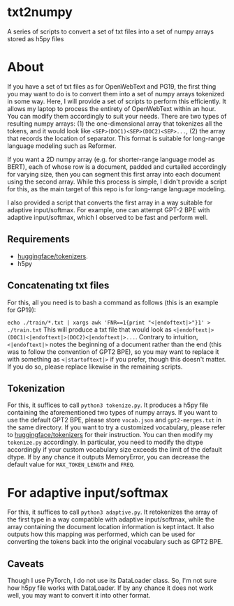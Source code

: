 # txt2numpy
A series of scripts to convert a set of txt files into a set of numpy arrays stored as h5py files

About
=====
If you have a set of txt files as for OpenWebText and PG19, the first thing you may want to do is to convert them into a set of numpy arrays tokenized in some way. Here, I will provide a set of scripts to perform this efficiently. It allows my laptop to process the entirety of OpenWebText within an hour. You can modify them accordingly to suit your needs. There are two types of resulting numpy arrays: (1) the one-dimensional array that tokenizes all the tokens, and it would look like `<SEP>(DOC1)<SEP>(DOC2)<SEP>...`, (2) the array that records the location of separator. This format is suitable for long-range language modeling such as Reformer. 

If you want a 2D numpy array (e.g. for shorter-range language model as BERT), each of whose row is a document, padded and curtailed accordingly for varying size, then you can segment this first array into each document using the second array. While this process is simple, I didn't provide a script for this, as the main target of this repo is for long-range language modeling. 

I also provided a script that converts the first array in a way suitable for adaptive input/softmax. For example, one can attempt GPT-2 BPE with adaptive input/softmax, which I observed to be fast and perform well.

Requirements
-----------
* [huggingface/tokenizers](https://github.com/huggingface/tokenizers). 
* h5py 
  
Concatenating txt files
-----------
For this, all you need is to bash a command as follows (this is an example for GP19):

  `echo ./train/*.txt | xargs awk 'FNR==1{print "<|endoftext|>"}1' > ./train.txt`
This will produce a txt file that would look as `<|endoftext|>(DOC1)<|endoftext|>(DOC2)<|endoftext|>...`. Contrary to intuition, `<|endoftext|>` notes the beginning of a document rather than the end (this was to follow the convention of GPT2 BPE), so you may want to replace it with something as `<|startoftext|>` if you prefer, though this doesn't matter. If you do so, please replace likewise in the remaining scripts.  

Tokenization
-----------
For this, it suffices to call `python3 tokenize.py`. It produces a h5py file containing the aforementioned two types of numpy arrays. If you want to use the default GPT2 BPE, please store `vocab.json` and `gpt2-merges.txt` in the same directory. If you want to try a customized vocabulary, please refer to [huggingface/tokenizers](https://github.com/huggingface/tokenizers) for their instruction. You can then modify my `tokenize.py` accordingly. In particular, you need to modify the dtype accordingly if your custom vocabulary size exceeds the limit of the default dtype. If by any chance it outputs MemoryError, you can decrease the default value for `MAX_TOKEN_LENGTH` and `FREQ`. 

For adaptive input/softmax
==========
For this, it suffices to call `python3 adaptive.py`. It retokenizes the array of the first type in a way compatible with adaptive input/softmax, while the array containing the document location information is kept intact. It also outputs how this mapping was performed, which can be used for converting the tokens back into the original vocabulary such as GPT2 BPE. 

Caveats
----------
Though I use PyTorch, I do not use its DataLoader class. So, I'm not sure how h5py file works with DataLoader. If by any chance it does not work well, you may want to convert it into other format. 
